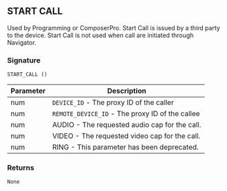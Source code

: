 ## START  CALL

Used by Programming or ComposerPro. Start Call is issued by a third party to the device. Start Call is not used when call are initiated through Navigator.


### Signature

`START_CALL ()`


| Parameter | Description |
| --- | --- |
| num | `DEVICE_ID` - The proxy ID of the caller |
| num | `REMOTE_DEVICE_ID` - The proxy ID of the callee |
| num | AUDIO - The requested audio cap for the call. |
| num | VIDEO - The requested video cap for the call. |
| num | RING - This parameter has been deprecated. |

### Returns

`None`
